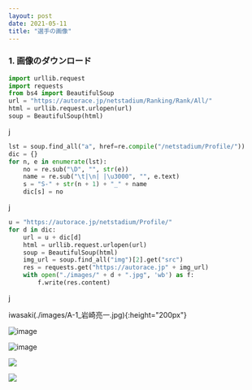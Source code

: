```yaml
---
layout: post
date: 2021-05-11
title: "選手の画像"
---
```


### 1. 画像のダウンロード

```python
import urllib.request
import requests
from bs4 import BeautifulSoup
url = "https://autorace.jp/netstadium/Ranking/Rank/All/"
html = urllib.request.urlopen(url)
soup = BeautifulSoup(html)
```

j

```python
lst = soup.find_all("a", href=re.compile("/netstadium/Profile/"))
dic = {}
for n, e in enumerate(lst):
    no = re.sub("\D", "", str(e))
    name = re.sub("\t|\n| |\u3000", "", e.text)
    s = "S-" + str(n + 1) + "_" + name
    dic[s] = no
```

j

```python
u = "https://autorace.jp/netstadium/Profile/"
for d in dic:
    url = u + dic[d]
    html = urllib.request.urlopen(url)
    soup = BeautifulSoup(html)
    img_url = soup.find_all("img")[2].get("src")
    res = requests.get("https://autorace.jp" + img_url)
    with open("./images/" + d + ".jpg", 'wb') as f:
        f.write(res.content)
```

j

iwasaki(./images/A-1_岩崎亮一.jpg){:height="200px"}　

![image]({{site.url}}{{site.baseurl}}/assets/images/GN125.jpg)

![image]({{site.url}}{{site.baseurl}}/assets/images/S16.jpg)

![](../assets/images/s166.jpg)

![](../assets/images/S16.jpg)